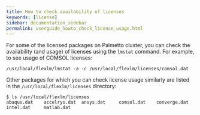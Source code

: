 ```yaml
---
title: How to check availability of licenses
keywords: [license]
sidebar: documentation_sidebar
permalink: userguide_howto_check_license_usage.html
---
```


For some of the licensed packages on Palmetto cluster,
you can check the availability (and usage) of licenses
using the `lmstat` command. For example,
to see usage of COMSOL licenses:

~~~
/usr/local/flexlm/lmstat -a -c /usr/local/flexlm/licenses/comsol.dat
~~~

Other packages for which you can check license usage similarly
are listed in the `/usr/local/flexlm/licenses` directory:

~~~
$ ls /usr/local/flexlm/licenses
abaqus.dat    accelrys.dat  ansys.dat     comsol.dat    converge.dat  intel.dat     matlab.dat
~~~

